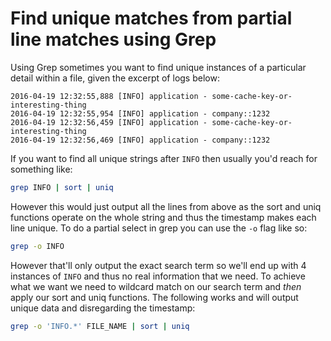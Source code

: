 # Find unique matches from partial line matches using Grep

Using Grep sometimes you want to find unique instances of a particular detail within a file, given the excerpt of logs below:

```text
2016-04-19 12:32:55,888 [INFO] application - some-cache-key-or-interesting-thing
2016-04-19 12:32:55,954 [INFO] application - company::1232
2016-04-19 12:32:56,459 [INFO] application - some-cache-key-or-interesting-thing
2016-04-19 12:32:56,469 [INFO] application - company::1232
```

If you want to find all unique strings after `INFO` then usually you'd reach for something like:

```bash
grep INFO | sort | uniq
```

However this would just output all the lines from above as the sort and uniq functions operate on the whole string and thus the timestamp makes each line unique.  To do a partial select in grep you can use the `-o` flag like so:

```bash
grep -o INFO
```

However that'll only output the exact search term so we'll end up with 4 instances of `INFO` and thus no real information that we need. To achieve what we want we need to wildcard match on our search term and *then* apply our sort and uniq functions.  The following works and will output unique data and disregarding the timestamp:

```bash
grep -o 'INFO.*' FILE_NAME | sort | uniq
```
